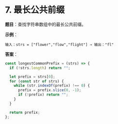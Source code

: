 # 7. 最长公共前缀

**题目**：查找字符串数组中的最长公共前缀。

**示例**：

```text
输入：strs = ["flower","flow","flight"] → 输出："fl"
```

**答案**：

```javascript
const longestCommonPrefix = (strs) => {
  if (!strs.length) return "";

  let prefix = strs[0];
  for (const str of strs) {
    while (str.indexOf(prefix) !== 0) {
      prefix = prefix.slice(0, -1);
      if (!prefix) return "";
    }
  }

  return prefix;
};
```
